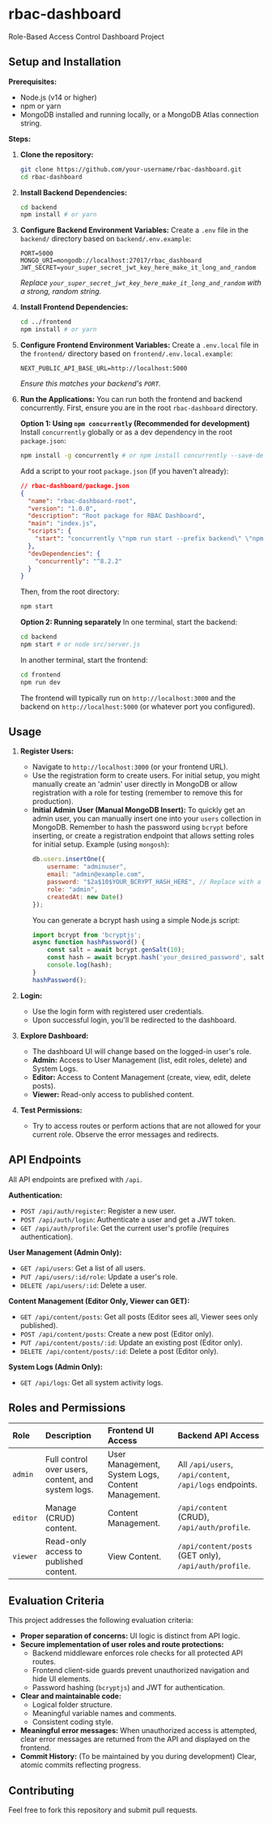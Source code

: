 # rbac-dashboard
Role-Based Access Control Dashboard Project


## Setup and Installation

**Prerequisites:**
-   Node.js (v14 or higher)
-   npm or yarn
-   MongoDB installed and running locally, or a MongoDB Atlas connection string.

**Steps:**

1.  **Clone the repository:**
    ```bash
    git clone https://github.com/your-username/rbac-dashboard.git
    cd rbac-dashboard
    ```

2.  **Install Backend Dependencies:**
    ```bash
    cd backend
    npm install # or yarn
    ```

3.  **Configure Backend Environment Variables:**
    Create a `.env` file in the `backend/` directory based on `backend/.env.example`:
    ```
    PORT=5000
    MONGO_URI=mongodb://localhost:27017/rbac_dashboard
    JWT_SECRET=your_super_secret_jwt_key_here_make_it_long_and_random
    ```
    *Replace `your_super_secret_jwt_key_here_make_it_long_and_random` with a strong, random string.*

4.  **Install Frontend Dependencies:**
    ```bash
    cd ../frontend
    npm install # or yarn
    ```

5.  **Configure Frontend Environment Variables:**
    Create a `.env.local` file in the `frontend/` directory based on `frontend/.env.local.example`:
    ```
    NEXT_PUBLIC_API_BASE_URL=http://localhost:5000
    ```
    *Ensure this matches your backend's `PORT`.*

6.  **Run the Applications:**
    You can run both the frontend and backend concurrently.
    First, ensure you are in the root `rbac-dashboard` directory.

    **Option 1: Using `npm concurrently` (Recommended for development)**
    Install `concurrently` globally or as a dev dependency in the root `package.json`:
    ```bash
    npm install -g concurrently # or npm install concurrently --save-dev
    ```
    Add a script to your root `package.json` (if you haven't already):
    ```json
    // rbac-dashboard/package.json
    {
      "name": "rbac-dashboard-root",
      "version": "1.0.0",
      "description": "Root package for RBAC Dashboard",
      "main": "index.js",
      "scripts": {
        "start": "concurrently \"npm run start --prefix backend\" \"npm run dev --prefix frontend\""
      },
      "devDependencies": {
        "concurrently": "^8.2.2"
      }
    }
    ```
    Then, from the root directory:
    ```bash
    npm start
    ```

    **Option 2: Running separately**
    In one terminal, start the backend:
    ```bash
    cd backend
    npm start # or node src/server.js
    ```
    In another terminal, start the frontend:
    ```bash
    cd frontend
    npm run dev
    ```

    The frontend will typically run on `http://localhost:3000` and the backend on `http://localhost:5000` (or whatever port you configured).

## Usage

1.  **Register Users:**
    -   Navigate to `http://localhost:3000` (or your frontend URL).
    -   Use the registration form to create users. For initial setup, you might manually create an 'admin' user directly in MongoDB or allow registration with a role for testing (remember to remove this for production).
    -   **Initial Admin User (Manual MongoDB Insert):**
        To quickly get an admin user, you can manually insert one into your `users` collection in MongoDB. Remember to hash the password using `bcrypt` before inserting, or create a registration endpoint that allows setting roles for initial setup.
        Example (using `mongosh`):
        ```javascript
        db.users.insertOne({
            username: "adminuser",
            email: "admin@example.com",
            password: "$2a$10$YOUR_BCRYPT_HASH_HERE", // Replace with a bcrypt hash of "password123" or similar
            role: "admin",
            createdAt: new Date()
        });
        ```
        You can generate a bcrypt hash using a simple Node.js script:
        ```javascript
        import bcrypt from 'bcryptjs';
        async function hashPassword() {
            const salt = await bcrypt.genSalt(10);
            const hash = await bcrypt.hash('your_desired_password', salt);
            console.log(hash);
        }
        hashPassword();
        ```

2.  **Login:**
    -   Use the login form with registered user credentials.
    -   Upon successful login, you'll be redirected to the dashboard.

3.  **Explore Dashboard:**
    -   The dashboard UI will change based on the logged-in user's role.
    -   **Admin:** Access to User Management (list, edit roles, delete) and System Logs.
    -   **Editor:** Access to Content Management (create, view, edit, delete posts).
    -   **Viewer:** Read-only access to published content.

4.  **Test Permissions:**
    -   Try to access routes or perform actions that are not allowed for your current role. Observe the error messages and redirects.

## API Endpoints

All API endpoints are prefixed with `/api`.

**Authentication:**
-   `POST /api/auth/register`: Register a new user.
-   `POST /api/auth/login`: Authenticate a user and get a JWT token.
-   `GET /api/auth/profile`: Get the current user's profile (requires authentication).

**User Management (Admin Only):**
-   `GET /api/users`: Get a list of all users.
-   `PUT /api/users/:id/role`: Update a user's role.
-   `DELETE /api/users/:id`: Delete a user.

**Content Management (Editor Only, Viewer can GET):**
-   `GET /api/content/posts`: Get all posts (Editor sees all, Viewer sees only published).
-   `POST /api/content/posts`: Create a new post (Editor only).
-   `PUT /api/content/posts/:id`: Update an existing post (Editor only).
-   `DELETE /api/content/posts/:id`: Delete a post (Editor only).

**System Logs (Admin Only):**
-   `GET /api/logs`: Get all system activity logs.

## Roles and Permissions

| Role     | Description                                       | Frontend UI Access                                | Backend API Access                                       |
| :------- | :------------------------------------------------ | :------------------------------------------------ | :------------------------------------------------------- |
| `admin`  | Full control over users, content, and system logs. | User Management, System Logs, Content Management. | All `/api/users`, `/api/content`, `/api/logs` endpoints. |
| `editor` | Manage (CRUD) content.                            | Content Management.                               | `/api/content` (CRUD), `/api/auth/profile`.            |
| `viewer` | Read-only access to published content.            | View Content.                                     | `/api/content/posts` (GET only), `/api/auth/profile`.  |

## Evaluation Criteria

This project addresses the following evaluation criteria:

-   **Proper separation of concerns:** UI logic is distinct from API logic.
-   **Secure implementation of user roles and route protections:**
    -   Backend middleware enforces role checks for all protected API routes.
    -   Frontend client-side guards prevent unauthorized navigation and hide UI elements.
    -   Password hashing (`bcryptjs`) and JWT for authentication.
-   **Clear and maintainable code:**
    -   Logical folder structure.
    -   Meaningful variable names and comments.
    -   Consistent coding style.
-   **Meaningful error messages:** When unauthorized access is attempted, clear error messages are returned from the API and displayed on the frontend.
-   **Commit History:** (To be maintained by you during development) Clear, atomic commits reflecting progress.

## Contributing

Feel free to fork this repository and submit pull requests.

